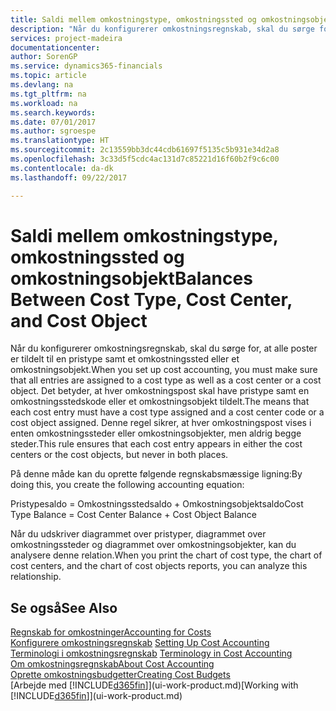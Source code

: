 ```yaml
---
title: Saldi mellem omkostningstype, omkostningssted og omkostningsobjekt | Microsoft Docs
description: "Når du konfigurerer omkostningsregnskab, skal du sørge for, at alle poster er tildelt til en pristype samt et omkostningssted eller et omkostningsobjekt. Det betyder, at hver omkostningspost skal have pristype samt en omkostningsstedskode eller et omkostningsobjekt tildelt. Denne regel sikrer, at hver omkostningspost vises i enten omkostningssteder eller omkostningsobjekter, men aldrig begge steder."
services: project-madeira
documentationcenter: 
author: SorenGP
ms.service: dynamics365-financials
ms.topic: article
ms.devlang: na
ms.tgt_pltfrm: na
ms.workload: na
ms.search.keywords: 
ms.date: 07/01/2017
ms.author: sgroespe
ms.translationtype: HT
ms.sourcegitcommit: 2c13559bb3dc44cdb61697f5135c5b931e34d2a8
ms.openlocfilehash: 3c33d5f5cdc4ac131d7c85221d16f60b2f9c6c00
ms.contentlocale: da-dk
ms.lasthandoff: 09/22/2017

---
```

# <a name="balances-between-cost-type-cost-center-and-cost-object"></a><span data-ttu-id="14a9a-105">Saldi mellem omkostningstype, omkostningssted og omkostningsobjekt</span><span class="sxs-lookup"><span data-stu-id="14a9a-105">Balances Between Cost Type, Cost Center, and Cost Object</span></span>
<span data-ttu-id="14a9a-106">Når du konfigurerer omkostningsregnskab, skal du sørge for, at alle poster er tildelt til en pristype samt et omkostningssted eller et omkostningsobjekt.</span><span class="sxs-lookup"><span data-stu-id="14a9a-106">When you set up cost accounting, you must make sure that all entries are assigned to a cost type as well as a cost center or a cost object.</span></span> <span data-ttu-id="14a9a-107">Det betyder, at hver omkostningspost skal have pristype samt en omkostningsstedskode eller et omkostningsobjekt tildelt.</span><span class="sxs-lookup"><span data-stu-id="14a9a-107">The means that each cost entry must have a cost type assigned and a cost center code or a cost object assigned.</span></span> <span data-ttu-id="14a9a-108">Denne regel sikrer, at hver omkostningspost vises i enten omkostningssteder eller omkostningsobjekter, men aldrig begge steder.</span><span class="sxs-lookup"><span data-stu-id="14a9a-108">This rule ensures that each cost entry appears in either the cost centers or the cost objects, but never in both places.</span></span>  

 <span data-ttu-id="14a9a-109">På denne måde kan du oprette følgende regnskabsmæssige ligning:</span><span class="sxs-lookup"><span data-stu-id="14a9a-109">By doing this, you create the following accounting equation:</span></span>  

 <span data-ttu-id="14a9a-110">Pristypesaldo = Omkostningsstedsaldo + Omkostningsobjektsaldo</span><span class="sxs-lookup"><span data-stu-id="14a9a-110">Cost Type Balance = Cost Center Balance + Cost Object Balance</span></span>  

 <span data-ttu-id="14a9a-111">Når du udskriver diagrammet over pristyper, diagrammet over omkostningssteder og diagrammet over omkostningsobjekter, kan du analysere denne relation.</span><span class="sxs-lookup"><span data-stu-id="14a9a-111">When you print the chart of cost type, the chart of cost centers, and the chart of cost objects reports, you can analyze this relationship.</span></span>  

## <a name="see-also"></a><span data-ttu-id="14a9a-112">Se også</span><span class="sxs-lookup"><span data-stu-id="14a9a-112">See Also</span></span>  
[<span data-ttu-id="14a9a-113">Regnskab for omkostninger</span><span class="sxs-lookup"><span data-stu-id="14a9a-113">Accounting for Costs</span></span>](finance-manage-cost-accounting.md)  
 <span data-ttu-id="14a9a-114">[Konfigurere omkostningsregnskab](finance-set-up-cost-accounting.md) </span><span class="sxs-lookup"><span data-stu-id="14a9a-114">[Setting Up Cost Accounting](finance-set-up-cost-accounting.md) </span></span>  
 <span data-ttu-id="14a9a-115">[Terminologi i omkostningsregnskab](finance-terminology-in-cost-accounting.md) </span><span class="sxs-lookup"><span data-stu-id="14a9a-115">[Terminology in Cost Accounting](finance-terminology-in-cost-accounting.md) </span></span>  
 [<span data-ttu-id="14a9a-116">Om omkostningsregnskab</span><span class="sxs-lookup"><span data-stu-id="14a9a-116">About Cost Accounting</span></span>](finance-about-cost-accounting.md)  
 [<span data-ttu-id="14a9a-117">Oprette omkostningsbudgetter</span><span class="sxs-lookup"><span data-stu-id="14a9a-117">Creating Cost Budgets</span></span>](finance-create-cost-budgets.md)  
 <span data-ttu-id="14a9a-118">[Arbejde med [!INCLUDE[d365fin](includes/d365fin_md.md)]](ui-work-product.md)</span><span class="sxs-lookup"><span data-stu-id="14a9a-118">[Working with [!INCLUDE[d365fin](includes/d365fin_md.md)]](ui-work-product.md)</span></span>

